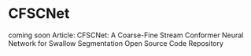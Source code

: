 # CFSCNet
coming soon
Article: CFSCNet: A Coarse-Fine Stream Conformer Neural Network for Swallow Segmentation Open Source Code Repository
